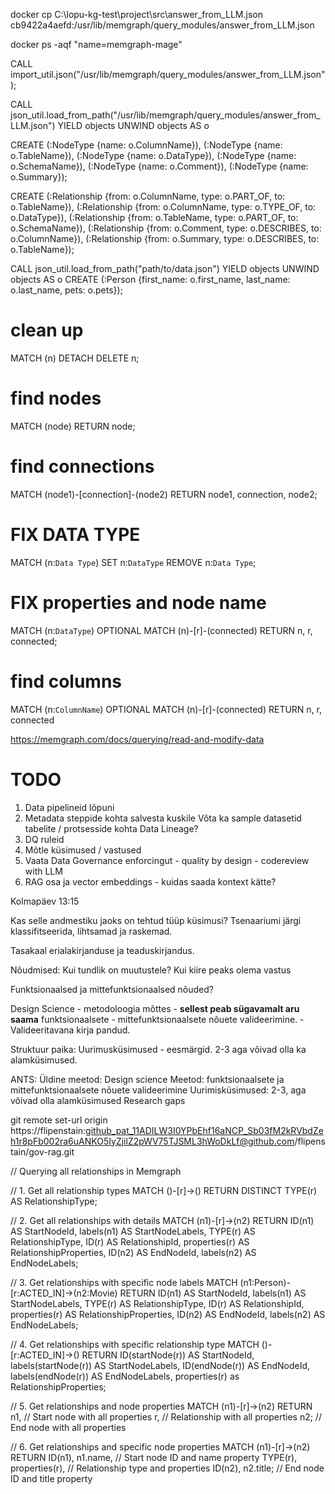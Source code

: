 docker cp C:\lopu-kg-test\project\src\answer_from_LLM.json cb9422a4aefd:/usr/lib/memgraph/query_modules/answer_from_LLM.json

docker ps -aqf "name=memgraph-mage"

CALL import_util.json("/usr/lib/memgraph/query_modules/answer_from_LLM.json");


CALL json_util.load_from_path("/usr/lib/memgraph/query_modules/answer_from_LLM.json")
YIELD objects
UNWIND objects AS o

CREATE (:NodeType {name: o.ColumnName}),
       (:NodeType {name: o.TableName}),
       (:NodeType {name: o.DataType}),
       (:NodeType {name: o.SchemaName}),
       (:NodeType {name: o.Comment}),
       (:NodeType {name: o.Summary});

CREATE (:Relationship {from: o.ColumnName, type: o.PART_OF, to: o.TableName}),
       (:Relationship {from: o.ColumnName, type: o.TYPE_OF, to: o.DataType}),
       (:Relationship {from: o.TableName, type: o.PART_OF, to: o.SchemaName}),
       (:Relationship {from: o.Comment, type: o.DESCRIBES, to: o.ColumnName}),
       (:Relationship {from: o.Summary, type: o.DESCRIBES, to: o.TableName});


CALL json_util.load_from_path("path/to/data.json")
YIELD objects
UNWIND objects AS o
CREATE (:Person {first_name: o.first_name, last_name: o.last_name, pets: o.pets});


# clean up

MATCH (n)
DETACH DELETE n;

# find nodes
MATCH (node) RETURN node;

# find connections 
MATCH (node1)-[connection]-(node2) RETURN node1, connection, node2;

# FIX DATA TYPE

MATCH (n:`Data Type`)
SET n:`DataType`
REMOVE n:`Data Type`;

# FIX properties and node name


MATCH (n:`DataType`)
                OPTIONAL MATCH (n)-[r]-(connected)
                RETURN n, r, connected;

# find columns
MATCH (n:`ColumnName`)
                OPTIONAL MATCH (n)-[r]-(connected)
                RETURN n, r, connected

https://memgraph.com/docs/querying/read-and-modify-data

# TODO
1. Data pipelineid lõpuni 
2. Metadata steppide kohta salvesta kuskile
    Võta ka sample datasetid tabelite / protsesside kohta
    Data Lineage?
3. DQ ruleid
4. Mõtle küsimused / vastused
5. Vaata Data Governance enforcingut - quality by design - codereview with LLM
6. RAG osa ja vector embeddings - kuidas saada kontext kätte? 



Kolmapäev 13:15

Kas selle andmestiku jaoks on tehtud tüüp küsimusi?
    Tsenaariumi järgi klassifitseerida, lihtsamad ja raskemad.

Tasakaal erialakirjanduse ja teaduskirjandus.

Nõudmised:
    Kui tundlik on muutustele?
    Kui kiire peaks olema vastus

Funktsionaalsed ja mittefunktsionaalsed nõuded?

Design Science - metodoloogia mõttes - **sellest peab sügavamalt aru saama**
    funktsionaalsete - mittefunktsionaalsete nõuete valideerimine. - Valideeritavana kirja pandud.

Struktuur paika:
    Uurimusküsimused - eesmärgid.
        2-3 aga võivad olla ka alamküsimused.

ANTS:
    Üldine meetod: Design science
    Meetod: funktsionaalsete ja mittefunktsionaalsete nõuete valideerimine
    Uurimisküsimused: 2-3, aga võivad olla alamküsimused
    Research gaps

git remote set-url origin https://flipenstain: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@github.com/flipenstain/gov-rag.git




// Querying all relationships in Memgraph

// 1. Get all relationship types
MATCH ()-[r]->()
RETURN DISTINCT TYPE(r) AS RelationshipType;

// 2. Get all relationships with details
MATCH (n1)-[r]->(n2)
RETURN 
    ID(n1) AS StartNodeId, 
    labels(n1) AS StartNodeLabels,
    TYPE(r) AS RelationshipType,
    ID(r) AS RelationshipId,
    properties(r) AS RelationshipProperties,
    ID(n2) AS EndNodeId,
    labels(n2) AS EndNodeLabels;

// 3. Get relationships with specific node labels
MATCH (n1:Person)-[r:ACTED_IN]->(n2:Movie)
RETURN 
    ID(n1) AS StartNodeId, 
    labels(n1) AS StartNodeLabels,
    TYPE(r) AS RelationshipType,
    ID(r) AS RelationshipId,
    properties(r) AS RelationshipProperties,
    ID(n2) AS EndNodeId,
    labels(n2) AS EndNodeLabels;

// 4. Get relationships with specific relationship type
MATCH ()-[r:ACTED_IN]->()
RETURN 
    ID(startNode(r)) AS StartNodeId,
    labels(startNode(r)) AS StartNodeLabels,
    ID(endNode(r)) AS EndNodeId,
    labels(endNode(r)) AS EndNodeLabels,
    properties(r) as RelationshipProperties;

// 5. Get relationships and node properties
MATCH (n1)-[r]->(n2)
RETURN 
    n1, // Start node with all properties
    r, // Relationship with all properties
    n2; // End node with all properties

// 6. Get relationships and specific node properties
MATCH (n1)-[r]->(n2)
RETURN 
    ID(n1), n1.name, // Start node ID and name property
    TYPE(r), properties(r), // Relationship type and properties
    ID(n2), n2.title; // End node ID and title property